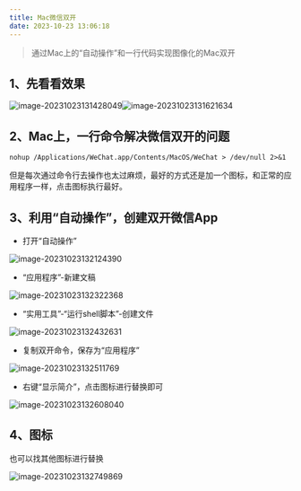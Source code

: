 ```yaml
---
title: Mac微信双开
date: 2023-10-23 13:06:18
---
```


> 通过Mac上的“自动操作”和一行代码实现图像化的Mac双开

<!--more-->



## 1、先看看效果

![image-20231023131428049](./image-20231023131428049-8038080.png)![image-20231023131621634](./image-20231023131621634-8038188.png)

## 2、Mac上，一行命令解决微信双开的问题

```shell
nohup /Applications/WeChat.app/Contents/MacOS/WeChat > /dev/null 2>&1
```

但是每次通过命令行去操作也太过麻烦，最好的方式还是加一个图标，和正常的应用程序一样，点击图标执行最好。

## 3、利用“自动操作”，创建双开微信App

- 打开“自动操作”

![image-20231023132124390](./image-20231023132124390-8038490.png)

- “应用程序”-新建文稿

![image-20231023132322368](./image-20231023132322368-8038604.png)

- “实用工具”-“运行shell脚本”-创建文件

![image-20231023132432631](./image-20231023132432631-8038674.png)

- 复制双开命令，保存为“应用程序”

![image-20231023132511769](./image-20231023132511769-8038713.png)

- 右键“显示简介”，点击图标进行替换即可

![image-20231023132608040](./image-20231023132608040.png)

## 4、图标

也可以找其他图标进行替换

![image-20231023132749869](./image-20231023132749869-8038872.png)